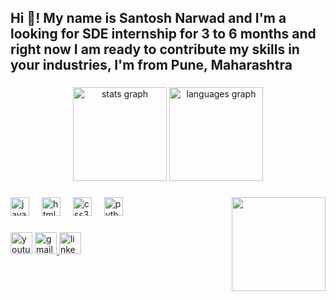 <h2 align="left">Hi 👋! My name is Santosh Narwad and I'm a looking for SDE internship for 3 to 6 months and right now I am ready to contribute my skills in your industries, I'm from Pune, Maharashtra </h2>

###

<div align="center">
  <img src="https://github-readme-stats.vercel.app/api?username=santoshn86&hide_title=false&hide_rank=false&show_icons=true&include_all_commits=true&count_private=true&disable_animations=false&theme=dracula&locale=en&hide_border=false" height="150" alt="stats graph"  />
  <img src="https://github-readme-stats.vercel.app/api/top-langs?username=santoshn86&locale=en&hide_title=false&layout=compact&card_width=320&langs_count=5&theme=dracula&hide_border=false" height="150" alt="languages graph"  />
</div>

###

<img align="right" height="150" src="[https://i.imgflip.com/65efzo.gif](https://avatars.githubusercontent.com/u/126747884?v=4)"  />

###

<div align="left">
  <img src="https://cdn.jsdelivr.net/gh/devicons/devicon/icons/javascript/javascript-original.svg" height="30" alt="javascript logo"  />
  <img width="12" />
  <img src="https://cdn.jsdelivr.net/gh/devicons/devicon/icons/html5/html5-original.svg" height="30" alt="html5 logo"  />
  <img width="12" />
  <img src="https://cdn.jsdelivr.net/gh/devicons/devicon/icons/css3/css3-original.svg" height="30" alt="css3 logo"  />
  <img width="12" />
  <img src="https://cdn.jsdelivr.net/gh/devicons/devicon/icons/python/python-original.svg" height="30" alt="python logo"  />
  <img width="12" />
 </div>

###

<div align="left">
  <img src="https://img.shields.io/static/v1? message=Youtube&logo=youtube&label=&color=FF0000&logoColor=white&labelColor=&style=for-the-badge" height="35" alt="youtube logo"  /> <a/>
  <a href="https://www.linkedin.com/in/santosh-narwad-820208217/" target="_blank"> <img src="https://img.shields.io/static/v1?message=Gmail&logo=gmail&label=&color=D14836&logoColor=white&labelColor=&style=for-the-badge" height="35" alt="gmail logo"  />  <a/>
  <a href="https://www.linkedin.com/in/santosh-narwad-820208217/" target="_blank"> <img src="https://img.shields.io/static/v1?  
  message=LinkedIn&logo=linkedin&label=&color=0077B5&logoColor=white&labelColor=&style=for-the-badge" height="35" alt="linkedin logo"  /> <a/>
</div>

###
<br clear="both">

